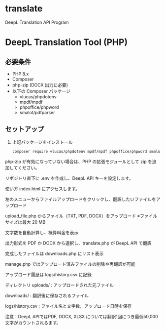 # translate
DeepL Translation API Program
# DeepL Translation Tool (PHP)

## 必要条件
- PHP 8.x
- Composer
- php-zip (DOCX 出力に必要)
- 以下の Composer パッケージ  
  - vlucas/phpdotenv  
  - mpdf/mpdf  
  - phpoffice/phpword  
  - smalot/pdfparser

## セットアップ
1. 上記パッケージをインストール  
   ```bash
   composer require vlucas/phpdotenv mpdf/mpdf phpoffice/phpword smalot/pdfparser
php-zip が有効になっていない場合は、PHP の拡張モジュールとして zip を追加してください。

リポジトリ直下に .env を作成し、DeepL API キーを設定します。

使い方
index.html にアクセスします。

左のメニューからファイルアップロードをクリックし、翻訳したいファイルをアップロード

upload_file.php からファイル（TXT, PDF, DOCX）をアップロード ※ファイルサイズは最大 20 MB

文字数を自動計算し、概算料金を表示

出力形式を PDF か DOCX から選択し、translate.php が DeepL API で翻訳

完成したファイルは downloads.php にリスト表示

manage.php ではアップロード済みファイルの削除や再翻訳が可能

アップロード履歴は logs/history.csv に記録

ディレクトリ
uploads/ : アップロードされた元ファイル

downloads/ : 翻訳後に保存されるファイル

logs/history.csv : ファイル名と文字数、アップロード日時を保存

注意：DeepL APIではPDF, DOCX, XLSX については翻訳1回につき最低50,000文字がカウントされるます。
